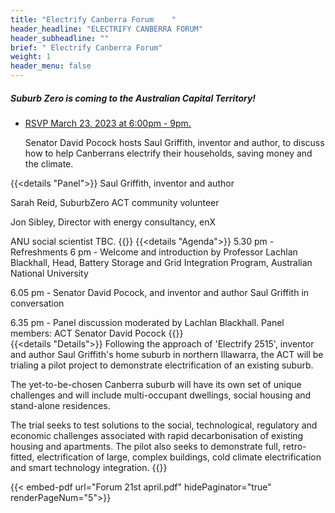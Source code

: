 ```yaml
---
title: "Electrify Canberra Forum	"
header_headline: "ELECTRIFY CANBERRA FORUM"
header_subheadline: ""
brief: " Electrify Canberra Forum"
weight: 1 
header_menu: false
---  
```

 ##### Suburb Zero is coming to the Australian Capital Territory! 
 
* [RSVP March 23, 2023 at 6:00pm - 9pm.](https://www.eventbrite.com.au/e/suburb-zero-act-launch-tickets-601031119257) 	


  Senator David Pocock hosts Saul Griffith, inventor and author, to discuss how to help Canberrans electrify their households, saving money and the climate.

 {{<details  "Panel">}}
Saul Griffith, inventor and author

Sarah Reid, SuburbZero ACT community volunteer

Jon Sibley, Director with energy consultancy, enX

ANU social scientist TBC.
{{</details>}} 
{{<details "Agenda">}}
 5.30 pm - Refreshments
 6 pm - Welcome and introduction by Professor Lachlan Blackhall, Head, Battery Storage and  Grid Integration Program, Australian National University

6.05 pm - Senator David Pocock, and inventor and author Saul Griffith in conversation

6.35 pm - Panel discussion moderated by Lachlan Blackhall. Panel members:
ACT Senator David Pocock
{{</details>}} 	
{{<details  "Details">}}
Following the approach of 'Electrify 2515', inventor and author Saul Griffith's home suburb in northern Illawarra, the ACT will be trialing a pilot project to demonstrate electrification of an existing suburb.

The yet-to-be-chosen Canberra suburb will have its own set of unique challenges and will include multi-occupant dwellings, social housing and stand-alone residences.

The trial seeks to test solutions to the social, technological, regulatory and economic challenges associated with rapid decarbonisation of existing housing and apartments. The pilot also seeks to demonstrate full, retro-fitted, electrification of large, complex buildings, cold climate electrification and smart technology integration.
{{</details>}} 	

  {{< embed-pdf url="Forum 21st april.pdf" hidePaginator="true"   renderPageNum="5">}}
 


